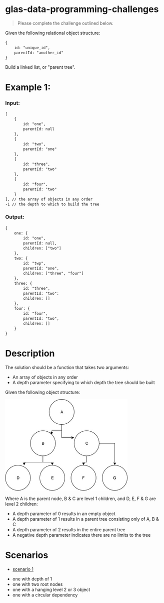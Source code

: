 # glas-data-programming-challenges

> Please complete the challenge outlined below.

Given the following relational object structure:

```
{
	id: "unique_id",
	parentId: "another_id"
}
```

Build a linked list, or "parent tree". 

# Example 1:

### Input:

```
[
	{
		id: "one",
		parentId: null
	},
	{
		id: "two",
		parentId: "one"
	},
	{
		id: "three",
		parentId: "two"
	},
	{
		id: "four",
		parentId: "two"
	}
], // the array of objects in any order
-1 // the depth to which to build the tree
```

### Output:

```
{
	one: {
		id: "one",
		parentId: null,
		children: ["two"]
	},
	two: {
		id: "twp",
		parentId: "one",
		children: ["three", "four"]
	},
	three: {
		id: "three",
		parentId: "two":
		children: []
	},
	four: {
		id: "four",
		parentId: "two",
		children: []
	}
}
```

# Description

The solution should be a function that takes two arguments:

* An array of objects in any order
* A depth parameter specifying to which depth the tree should be built


Given the following object structure:

![structure](./Challenge.jpg)

Where A is the parent node, B & C are level 1 children, and D, E, F & G are level 2 children:

* A depth parameter of 0 results in an empty object
* A depth parameter of 1 results in a parent tree consisting only of A, B & C
* A depth parameter of 2 results in the entire parent tree
* A negative depth parameter indicates there are no limits to the tree

# Scenarios

* [scenario 1](./scenario1.json)
- one with depth of 1
- one with two root nodes
- one with a hanging level 2 or 3 object
- one with a circular dependency

